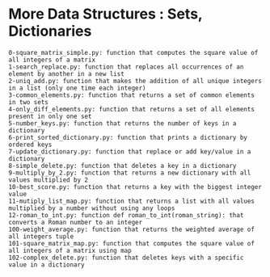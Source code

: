 # More Data Structures : Sets, Dictionaries

    0-square_matrix_simple.py: function that computes the square value of all integers of a matrix
    1-search_replace.py: function that replaces all occurrences of an element by another in a new list
    2-uniq_add.py: function that makes the addition of all unique integers in a list (only one time each integer)
    3-common_elements.py: function that returns a set of common elements in two sets
    4-only_diff_elements.py: function that returns a set of all elements present in only one set
    5-number_keys.py: function that returns the number of keys in a dictionary
    6-print_sorted_dictionary.py: function that prints a dictionary by ordered keys
    7-update_dictionary.py: function that replace or add key/value in a dictionary
    8-simple_delete.py: function that deletes a key in a dictionary
    9-multiply_by_2.py: function that returns a new dictionary with all values multiplied by 2
    10-best_score.py: function that returns a key with the biggest integer value
    11-mutiply_list_map.py: function that returns a list with all values multiplied by a number without using any loops
    12-roman_to_int.py: function def roman_to_int(roman_string): that converts a Roman number to an integer
    100-weight_average.py: function that returns the weighted average of all integers tuple
    101-square_matrix_map.py: function that computes the square value of all integers of a matrix using map
    102-complex_delete.py: function that deletes keys with a specific value in a dictionary
